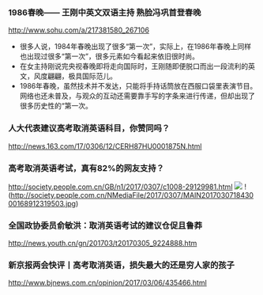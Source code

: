 ### 1986春晚—— 王刚中英文双语主持 熟脸冯巩首登春晚
http://www.sohu.com/a/217381580_267106
- 很多人说，1984年春晚出现了很多“第一次”，实际上，在1986年春晚上同样也出现过很多“第一次”，很多元素如今看起来依旧很时尚。
- 在女主持刚说完央视春晚即将走向国际时，王刚随即便脱口而出一段流利的英文，风度翩翩，极具国际范儿。
- 1986年春晚，虽然技术并不发达，只能将手持话筒放在西服口袋里表演节目。网络也还未普及，与观众的互动还需要靠手写的字条来进行传递，但却出现了很多历史性的“第一次。

### 人大代表建议高考取消英语科目，你赞同吗？
http://news.163.com/17/0306/12/CERH87HU0001875N.html

### 高考取消英语考试，真有82%的网友支持？
http://society.people.com.cn/GB/n1/2017/0307/c1008-29129981.html
![](http://society.people.com.cn/NMediaFile/2017/0307/MAIN201703071843000168912319503.jpg)
[](http://society.people.com.cn/NMediaFile/2017/0307/MAIN201703071843000168912319503.jpg)
!(http://society.people.com.cn/NMediaFile/2017/0307/MAIN201703071843000168912319503.jpg)

### 全国政协委员俞敏洪：取消英语考试的建议仓促且鲁莽
http://news.youth.cn/gn/201703/t20170305_9224888.htm

### 新京报两会快评丨高考取消英语，损失最大的还是穷人家的孩子
http://www.bjnews.com.cn/opinion/2017/03/06/435466.html
